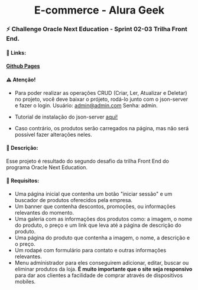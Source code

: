 <h1 align="center">E-commerce - Alura Geek</h1>

### :zap: Challenge Oracle Next Education - Sprint 02-03 Trilha Front End.

#### :sparkler: Links:

#### [Github Pages](https://itariss.github.io/challenge-one-ecommerce/)

#### :warning: Atenção!

- Para poder realizar as operações CRUD (Criar, Ler, Atualizar e Deletar) no projeto, você deve baixar o prójeto, rodá-lo junto com o json-server e fazer
o login. Usuário: admin@admin.com Senha: admin.

- Tutorial de instalação do json-server [aqui!](https://blog.betrybe.com/json-server/#2)

- Caso contrário, os produtos serão carregados na página, mas não será possível fazer alterações neles.

#### :scroll: Descrição:

Esse projeto é resultado do segundo desafio da trilha Front End do programa Oracle Next Education.   

#### :dart: Requisitos:

- Uma página inicial que contenha um botão "iniciar sessão" e um buscador de produtos oferecidos pela empresa.
- Um banner que contenha descontos, promoções, ou informações relevantes do momento.
- Uma galeria com as informações dos produtos como: a imagem, o nome do produto, o preço e um link que leva até a página de descrição do produto.
- Uma página do produto que contenha a imagem, o nome, a descrição e o preço.
- Um rodapé com formulário para contato e outras informações relevantes.
- Menu administrador para eles conseguirem adicionar, editar, buscar ou eliminar produtos da loja.
**É muito importante que o site seja responsivo** para dar aos clientes a facilidade de comprar através de dispositivos mobiles.


